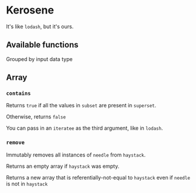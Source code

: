# Kerosene

It's like `lodash`, but it's ours.

## Available functions

Grouped by input data type

## Array

### `contains`

Returns `true` if all the values in `subset` are present in `superset`.

Otherwise, returns `false`

You can pass in an `iteratee` as the third argument, like in `lodash`.

### `remove`

Immutably removes all instances of `needle` from `haystack`. 

Returns an empty array if `haystack` was empty.

Returns a new array that is referentially-not-equal to `haystack` even if `needle` is not in `haystack`
